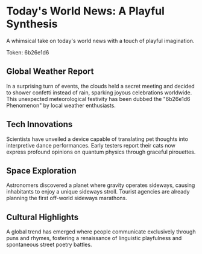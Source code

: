 # Today's World News: A Playful Synthesis

A whimsical take on today's world news with a touch of playful imagination.

Token: 6b26e1d6

## Global Weather Report

In a surprising turn of events, the clouds held a secret meeting and decided to shower confetti instead of rain, sparking joyous celebrations worldwide. This unexpected meteorological festivity has been dubbed the "6b26e1d6 Phenomenon" by local weather enthusiasts.

## Tech Innovations

Scientists have unveiled a device capable of translating pet thoughts into interpretive dance performances. Early testers report their cats now express profound opinions on quantum physics through graceful pirouettes.

## Space Exploration

Astronomers discovered a planet where gravity operates sideways, causing inhabitants to enjoy a unique sideways stroll. Tourist agencies are already planning the first off-world sideways marathons.

## Cultural Highlights

A global trend has emerged where people communicate exclusively through puns and rhymes, fostering a renaissance of linguistic playfulness and spontaneous street poetry battles.